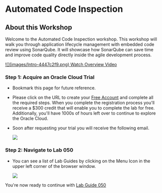# Automated Code Inspection

## About this Workshop

Welcome to the Automated Code Inspection workshop. This workshop will walk you through application lifecycle management with embedded code review using SonarQube. It will showcase how SonarQube can save time and improve code quality directly inside the agile development process.

 <a href="https://videohub.oracle.com/media/1_nu64e6yh" target="vid">
![](images/Intro-4447c2f9.png)
Watch Overview Video
 </a>

### **Step 1:** Acquire an Oracle Cloud Trial

- Bookmark this page for future reference.

- Please click on the URL to create your  <a class="trial-link" href="https://myservices.us.oraclecloud.com/mycloud/signup?language=en&sourceType=:ex:tb:::RC_NAMK190523P00163:CodeInspect_HOL&SC=:ex:tb:::RC_NAMK190523P00163:CodeInspect_HOL&pcode=NAMK190523P00163" target="_trial">Free Account</a> and complete all the required steps. When you complete the registration process you'll receive a $300 credit that will enable you to complete the lab for free. Additionally, you'll have 1000s of hours left over to continue to explore the Oracle Cloud.

- Soon after requesting your trial you will receive the following email.

    ![](images/common/1.png)

### **Step 2:** Navigate to Lab 050

- You can see a list of Lab Guides by clicking on the Menu Icon in the upper left corner of the browser window.

    ![](images/common/list_of_guides.gif)

You're now ready to continue with [Lab Guide 050](LabGuide050.md)
